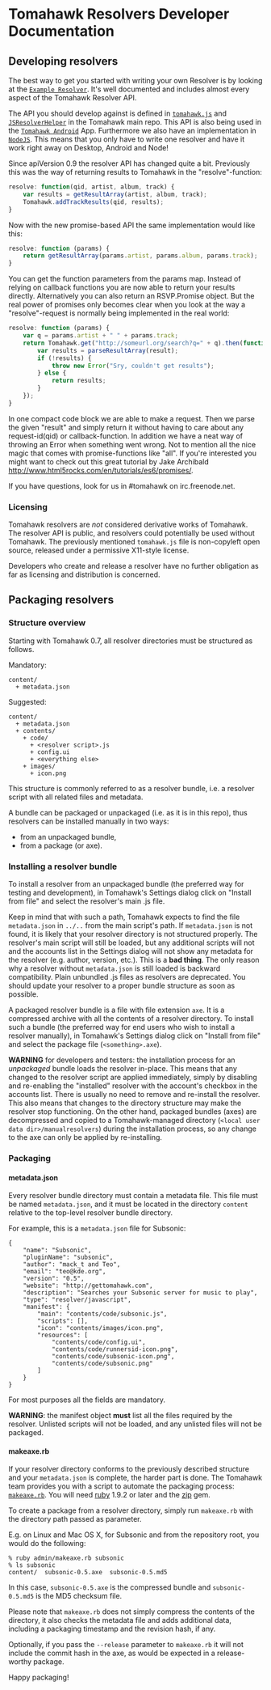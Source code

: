 # Tomahawk Resolvers Developer Documentation

## Developing resolvers

The best way to get you started with writing your own Resolver is by looking at the [`Example Resolver`](https://github.com/tomahawk-player/tomahawk-resolvers/examples/javascript). It's well documented and includes almost every aspect of the Tomahawk Resolver API.

The API you should develop against is defined in [`tomahawk.js`](https://github.com/tomahawk-player/tomahawk/blob/master/data/js/tomahawk.js) and [`JSResolverHelper`](https://github.com/tomahawk-player/tomahawk/blob/master/src/libtomahawk/resolvers/JSResolverHelper.h) in the Tomahawk main repo. This API is also being used in the [`Tomahawk Android`](https://github.com/tomahawk-player/tomahawk-android) App. Furthermore we also have an implementation in [`NodeJS`](https://github.com/xhochy/node-tomahawkjs). This means that you only have to write one resolver and have it work right away on Desktop, Android and Node!

Since apiVersion 0.9 the resolver API has changed quite a bit.
Previously this was the way of returning results to Tomahawk in the "resolve"-function:
```javascript
resolve: function(qid, artist, album, track) {
    var results = getResultArray(artist, album, track);
    Tomahawk.addTrackResults(qid, results);
}
```
Now with the new promise-based API the same implementation would like this:  
```javascript
resolve: function (params) {
    return getResultArray(params.artist, params.album, params.track);
}
```
You can get the function parameters from the params map. Instead of relying on callback functions you are now able to return your results directly. Alternatively you can also return an RSVP.Promise object. But the real power of promises only becomes clear when you look at the way a "resolve"-request is normally being implemented in the real world:  
```javascript
resolve: function (params) {
    var q = params.artist + " " + params.track;
    return Tomahawk.get("http://someurl.org/search?q=" + q).then(function (result) {
        var results = parseResultArray(result);
        if (!results) {
            throw new Error("Sry, couldn't get results");
        } else {
            return results;
        }
    });
}
```
In one compact code block we are able to make a request. Then we parse the given "result" and simply return it without having to care about any request-id(qid) or callback-function. In addition we have a neat way of throwing an Error when something went wrong. Not to mention all the nice magic that comes with promise-functions like "all". If you're interested you might want to check out this great tutorial by Jake Archibald http://www.html5rocks.com/en/tutorials/es6/promises/. 

If you have questions, look for us in #tomahawk on irc.freenode.net.

### Licensing

Tomahawk resolvers are _not_ considered derivative works of Tomahawk. The resolver API is public, and resolvers could potentially be used without Tomahawk. The previously mentioned `tomahawk.js` file is non-copyleft open source, released under a permissive X11-style license.

Developers who create and release a resolver have no further obligation as far as licensing and distribution is concerned.

## Packaging resolvers

### Structure overview

Starting with Tomahawk 0.7, all resolver directories must be structured as follows.

Mandatory:
```
content/
  + metadata.json
```
Suggested:
```
content/
  + metadata.json
  + contents/
    + code/
      + <resolver script>.js
      + config.ui
      + <everything else>
    + images/
      + icon.png
```

This structure is commonly referred to as a resolver bundle, i.e. a resolver script with all related files and metadata.

A bundle can be packaged or unpackaged (i.e. as it is in this repo), thus resolvers can be installed manually in two ways:
* from an unpackaged bundle,
* from a package (or axe).

### Installing a resolver bundle

To install a resolver from an unpackaged bundle (the preferred way for testing and development), in Tomahawk's Settings dialog click on "Install from file" and select the resolver's main .js file.

Keep in mind that with such a path, Tomahawk expects to find the file `metadata.json` in `../..` from the main script's path. If `metadata.json` is not found, it is likely that your resolver directory is not structured properly. The resolver's main script will still be loaded, but any additional scripts will not and the accounts list in the Settings dialog will not show any metadata for the resolver (e.g. author, version, etc.). This is a **bad thing**. The only reason why a resolver without `metadata.json` is still loaded is backward compatibility. Plain unbundled .js files as resolvers are deprecated. You should update your resolver to a proper bundle structure as soon as possible.

A packaged resolver bundle is a file with file extension `axe`. It is a compressed archive with all the contents of a resolver directory. To install such a bundle (the preferred way for end users who wish to install a resolver manually), in Tomahawk's Settings dialog click on "Install from file" and select the package file (`<something>.axe`).

**WARNING** for developers and testers: the installation process for an *unpackaged* bundle loads the resolver in-place. This means that any changed to the resolver script are applied immediately, simply by disabling and re-enabling the "installed" resolver with the account's checkbox in the accounts list. There is usually no need to remove and re-install the resolver. This also means that changes to the directory structure may make the resolver stop functioning. On the other hand, packaged bundles (axes) are decompressed and copied to a Tomahawk-managed directory (`<local user data dir>/manualresolvers`) during the installation process, so any change to the axe can only be applied by re-installing.

### Packaging

#### metadata.json

Every resolver bundle directory must contain a metadata file. This file must be named `metadata.json`, and it must be located in the directory `content` relative to the top-level resolver bundle directory.

For example, this is a `metadata.json` file for Subsonic:
```
{
    "name": "Subsonic",
    "pluginName": "subsonic",
    "author": "mack_t and Teo",
    "email": "teo@kde.org",
    "version": "0.5",
    "website": "http://gettomahawk.com",
    "description": "Searches your Subsonic server for music to play",
    "type": "resolver/javascript",
    "manifest": {
        "main": "contents/code/subsonic.js",
        "scripts": [],
        "icon": "contents/images/icon.png",
        "resources": [
            "contents/code/config.ui",
            "contents/code/runnersid-icon.png",
            "contents/code/subsonic-icon.png",
            "contents/code/subsonic.png"
        ]
    }
}
```

For most purposes all the fields are mandatory.

**WARNING**: the manifest object **must** list all the files required by the resolver. Unlisted scripts will not be loaded, and any unlisted files will not be packaged.

#### makeaxe.rb

If your resolver directory conforms to the previously described structure and your `metadata.json` is complete, the harder part is done. The Tomahawk team provides you with a script to automate the packaging process: [`makeaxe.rb`](admin/makeaxe.rb). You will need [ruby](http://www.ruby-lang.org/en/) 1.9.2 or later and the [zip](https://rubygems.org/gems/zip) gem.

To create a package from a resolver directory, simply run `makeaxe.rb` with the directory path passed as parameter.

E.g. on Linux and Mac OS X, for Subsonic and from the repository root, you would do the following:
```
% ruby admin/makeaxe.rb subsonic
% ls subsonic
content/  subsonic-0.5.axe  subsonic-0.5.md5
```
In this case, `subsonic-0.5.axe` is the compressed bundle and `subsonic-0.5.md5` is the MD5 checksum file.

Please note that `makeaxe.rb` does not simply compress the contents of the directory, it also checks the metadata file and adds additional data, including a packaging timestamp and the revision hash, if any.

Optionally, if you pass the `--release` parameter to `makeaxe.rb` it will not include the commit hash in the axe, as would be expected in a release-worthy package.

Happy packaging!
